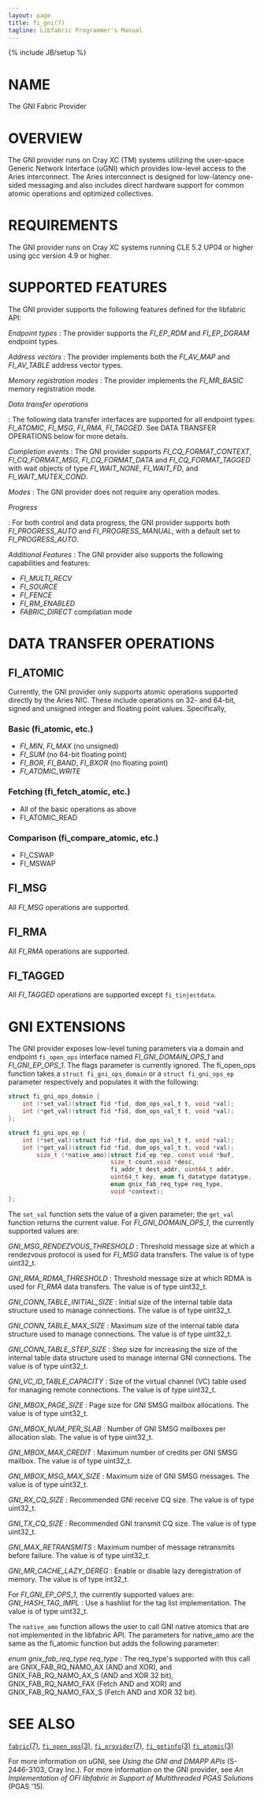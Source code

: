```yaml
---
layout: page
title: fi_gni(7)
tagline: Libfabric Programmer's Manual
---
```

{% include JB/setup %}

# NAME

The GNI Fabric Provider

# OVERVIEW

The GNI provider runs on Cray XC (TM) systems utilizing the user-space
Generic Network Interface (uGNI) which provides low-level access to
the Aries interconnect.  The Aries interconnect is designed for
low-latency one-sided messaging and also includes direct hardware
support for common atomic operations and optimized collectives.

# REQUIREMENTS

The GNI provider runs on Cray XC systems running CLE 5.2 UP04 or higher
using gcc version 4.9 or higher.

# SUPPORTED FEATURES

The GNI provider supports the following features defined for the
libfabric API:

*Endpoint types*
: The provider supports the *FI_EP_RDM* and *FI_EP_DGRAM* endpoint types.

*Address vectors*
: The provider implements both the *FI_AV_MAP* and *FI_AV_TABLE*
  address vector types.

*Memory registration modes*
: The provider implements the *FI_MR_BASIC* memory registration mode.

*Data transfer operations*

: The following data transfer interfaces are supported for all
  endpoint types: *FI_ATOMIC*, *FI_MSG*, *FI_RMA*, *FI_TAGGED*.  See
  DATA TRANSFER OPERATIONS below for more details.

*Completion events*
: The GNI provider supports *FI_CQ_FORMAT_CONTEXT*, *FI_CQ_FORMAT_MSG*,
  *FI_CQ_FORMAT_DATA* and *FI_CQ_FORMAT_TAGGED* with wait objects of type
  *FI_WAIT_NONE*, *FI_WAIT_FD*, and *FI_WAIT_MUTEX_COND*.

*Modes*
: The GNI provider does not require any operation modes.

*Progress*

: For both control and data progress, the GNI provider supports both
  *FI_PROGRESS_AUTO* and *FI_PROGRESS_MANUAL*, with a default set to
  *FI_PROGRESS_AUTO*.

*Additional Features*
: The GNI provider also supports the following capabilities and features:
- *FI_MULTI_RECV*
- *FI_SOURCE*
- *FI_FENCE*
- *FI_RM_ENABLED*
- *FABRIC_DIRECT* compilation mode

# DATA TRANSFER OPERATIONS

## FI_ATOMIC

Currently, the GNI provider only supports atomic operations supported
directly by the Aries NIC.  These include operations on 32- and
64-bit, signed and unsigned integer and floating point values.
Specifically,

### Basic (fi_atomic, etc.)
- *FI_MIN*, *FI_MAX* (no unsigned)
- *FI_SUM* (no 64-bit floating point)
- *FI_BOR*, *FI_BAND*, *FI_BXOR* (no floating point)
- *FI_ATOMIC_WRITE*

### Fetching (fi_fetch_atomic, etc.)
- All of the basic operations as above
- FI_ATOMIC_READ

### Comparison (fi_compare_atomic, etc.)
- FI_CSWAP
- FI_MSWAP

## FI_MSG

All *FI_MSG* operations are supported.

## FI_RMA

All *FI_RMA* operations are supported.

## FI_TAGGED

All *FI_TAGGED* operations are supported except `fi_tinjectdata`.

# GNI EXTENSIONS

The GNI provider exposes low-level tuning parameters via a domain and
endpoint `fi_open_ops` interface named *FI_GNI_DOMAIN_OPS_1* and
*FI_GNI_EP_OPS_1*.  The flags parameter is currently ignored.  The
fi_open_ops function takes a `struct fi_gni_ops_domain` or a
`struct fi_gni_ops_ep` parameter respectively and populates it with
the following:

```c
struct fi_gni_ops_domain {
	int (*set_val)(struct fid *fid, dom_ops_val_t t, void *val);
	int (*get_val)(struct fid *fid, dom_ops_val_t t, void *val);
};

struct fi_gni_ops_ep {
	int (*set_val)(struct fid *fid, dom_ops_val_t t, void *val);
	int (*get_val)(struct fid *fid, dom_ops_val_t t, void *val);
        size_t (*native_amo)(struct fid_ep *ep, const void *buf,
                             size_t count,void *desc,
                             fi_addr_t dest_addr, uint64_t addr,
                             uint64_t key, enum fi_datatype datatype,
                             enum gnix_fab_req_type req_type,
                             void *context);
};
```

The `set_val` function sets the value of a given parameter; the
`get_val` function returns the current value.  For
*FI_GNI_DOMAIN_OPS_1*, the currently supported values are:

*GNI_MSG_RENDEZVOUS_THRESHOLD*
: Threshold message size at which a rendezvous protocol is used for
  *FI_MSG* data transfers.  The value is of type uint32_t.

*GNI_RMA_RDMA_THRESHOLD*
: Threshold message size at which RDMA is used for *FI_RMA* data
  transfers.  The value is of type uint32_t.

*GNI_CONN_TABLE_INITIAL_SIZE*
: Initial size of the internal table data structure used to manage
  connections.  The value is of type uint32_t.

*GNI_CONN_TABLE_MAX_SIZE*
: Maximum size of the internal table data structure used to manage
  connections.  The value is of type uint32_t.

*GNI_CONN_TABLE_STEP_SIZE*
: Step size for increasing the size of the internal table data
  structure used to manage internal GNI connections.  The value is of
  type uint32_t.

*GNI_VC_ID_TABLE_CAPACITY*
: Size of the virtual channel (VC) table used for managing remote
  connections.  The value is of type uint32_t.

*GNI_MBOX_PAGE_SIZE*
: Page size for GNI SMSG mailbox allocations.  The value is of type
  uint32_t.

*GNI_MBOX_NUM_PER_SLAB*
: Number of GNI SMSG mailboxes per allocation slab.  The value is of
  type uint32_t.

*GNI_MBOX_MAX_CREDIT*
: Maximum number of credits per GNI SMSG mailbox.  The value is of
  type uint32_t.

*GNI_MBOX_MSG_MAX_SIZE*
: Maximum size of GNI SMSG messages.  The value is of type uint32_t.

*GNI_RX_CQ_SIZE*
: Recommended GNI receive CQ size.  The value is of type uint32_t.

*GNI_TX_CQ_SIZE*
: Recommended GNI transmit CQ size.  The value is of type uint32_t.

*GNI_MAX_RETRANSMITS*
: Maximum number of message retransmits before failure.  The value is
  of type uint32_t.

*GNI_MR_CACHE_LAZY_DEREG*
: Enable or disable lazy deregistration of memory.  The value is of
  type int32_t.

For *FI_GNI_EP_OPS_1*, the currently supported values are:
*GNI_HASH_TAG_IMPL*
: Use a hashlist for the tag list implementation.  The value is of type uint32_t.

The `native_amo` function allows the user to call GNI native atomics
that are not implemented in the libfabric API.
The parameters for native_amo are the same as the fi_atomic function
but adds the following parameter:

*enum gnix_fab_req_type req_type*
: The req_type's supported with this call are GNIX_FAB_RQ_NAMO_AX
 (AND and XOR), and GNIX_FAB_RQ_NAMO_AX_S (AND and XOR 32 bit),
GNIX_FAB_RQ_NAMO_FAX (Fetch AND and XOR) and GNIX_FAB_RQ_NAMO_FAX_S
 (Fetch AND and XOR 32 bit).

# SEE ALSO

[`fabric`(7)](fabric.7.html),
[`fi_open_ops`(3)](fi_open_ops.3.html),
[`fi_provider`(7)](fi_provider.7.html),
[`fi_getinfo`(3)](fi_getinfo.3.html)
[`fi_atomic`(3)](fi_atomic.3.html)

For more information on uGNI, see *Using the GNI and DMAPP APIs*
(S-2446-3103, Cray Inc.).  For more information on the GNI provider,
see *An Implementation of OFI libfabric in Support of Multithreaded
PGAS Solutions* (PGAS '15).

